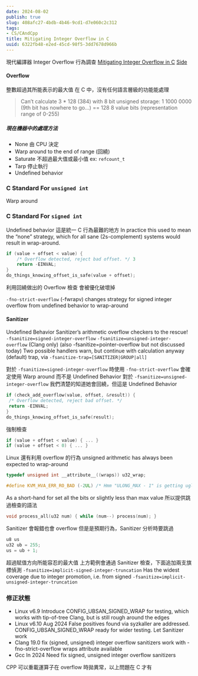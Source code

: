 ```yaml
---
date: 2024-08-02
publish: true
slug: 408afc27-4bdb-4b46-9cd1-d7e060c2c312
tags:
- CS/CAndCpp
title: Mitigating Integer Overflow in C
uuid: 6322fb48-e2ed-45cd-98f5-3dd7678d966b
---
```

現代編譯器 Integer Overflow 行為調查
[Mitigating Integer Overflow in C](https://www.youtube.com/watch?v=PLcZkgHCk90) [Side](https://static.sched.com/hosted_files/lssna24/fb/Mitigating%20Integer%20Overflow%20in%20C.pdf)

#### Overflow

整數超過其所能表示的最大值
在 C 中，沒有任何語言層級的功能能處理

> Can’t calculate 3 * 128 (384) with 8 bit unsigned storage:
> 1 1000 0000 (9th bit has nowhere to go…) == 128
> 8 value bits (representation range of 0-255)



##### 現在機器中的處理方法

- None 由 CPU 決定
- Warp around to the end of range (回繞)
- Saturate 不超過最大值或最小值 ex: `refcount_t`
- Tarp 停止執行
- Undefined behavior

### C Standard For `unsigned int`

Warp around

### C Standard For `signed int`

Undefined behavior
這是統一 C 行為最難的地方
In practice this used to mean the “none” strategy, which for all sane
(2s-complement) systems would result in wrap-around.

```c
if (value + offset < value) {
	/* Overflow detected, reject bad offset. */ 3 
	return -EINVAL;
}
do_things_knowing_offset_is_safe(value + offset);
```

利用回繞做出的 Overflow 檢查
會被優化破壞掉

`-fno-strict-overflow` (-fwrapv) changes strategy for signed
integer overflow from undefined behavior to wrap-around

#### Sanitizer

Undefined Behavior Sanitizer’s arithmetic overflow checkers to the
rescue!
`-fsanitize=signed-integer-overflow`
`-fsanitize=unsigned-integer-overflow` (Clang only)
(also -fsanitize=pointer-overflow but not discussed today)
Two possible handlers
warn, but continue with calculation anyway (default)
trap, via `-fsanitize-trap=[SANITIZER|GROUP|all]`

對於 `-fsanitize=signed-integer-overflow` 時使用 `-fno-strict-overflow` 會確定使用 Warp around 而不是 Undefined Behavior
對於 `-fsanitize=unsigned-integer-overflow` 我們清楚的知道她會回繞，但這是 Undefined Behavior

```c
if (check_add_overflow(value, offset, &result)) {
 /* Overflow detected, reject bad offset. */
 return -EINVAL;
}
do_things_knowing_offset_is_safe(result);
```

強制檢查

```c
if (value + offset < value) { ... }
if (value + offset < 0) { ... }
```

Linux 還有利用 overflow 的行為
unsigned arithmetic has always been expected to wrap-around

```c
typedef unsigned int __attribute__((wraps)) u32_wrap;
```

```c
#define KVM_HVA_ERR_RO_BAD (-2UL) /* Hmm "ULONG_MAX - 1" is getting ugly */
```

As a short-hand for set all the bits or slightly less than max value
所以提供跳過檢查的語法

```c
void process_all(u32 num) { while (num--) process(num); }
```

Sanitizer 會報錯也會 overflow 但是是預期行為，Sanitizer 分析時要跳過

```c
u8 us
u32 ub = 255;
us = ub + 1;
```

超過賦值方向所能容忍的最大值
上方範例會通過 Sanitizer 檢查，下面追加兩支旗標偵測
`-fsanitize=implicit-signed-integer-truncation`
Has the widest coverage due to integer promotion, i.e. from signed
`-fsanitize=implicit-unsigned-integer-truncation`

### 修正狀態

- Linux v6.9
  Introduce CONFIG_UBSAN_SIGNED_WRAP for testing, which works
  with tip-of-tree Clang, but is still rough around the edges
- Linux v6.10 Aug 2024
  False positives found via syzkaller are addressed.
  CONFIG_UBSAN_SIGNED_WRAP ready for wider testing.
  Let Sanitizer work
- Clang 19.0 fix (signed, unsigned)
  integer overflow sanitizers work with -fno-strict-overflow
  wraps attribute available
- Gcc In 2024
  Need fix signed, unsigned integer overflow sanitizers

CPP 可以重載運算子在 overflow 時拋異常，以上問題在 C 才有
